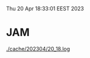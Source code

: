 Thu 20 Apr 18:33:01 EEST 2023
# JAM
<a href='./cache/202304/20_18.log'>./cache/202304/20_18.log</a>
